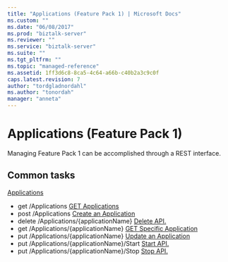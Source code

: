 ```yaml
---
title: "Applications (Feature Pack 1) | Microsoft Docs"
ms.custom: ""
ms.date: "06/08/2017"
ms.prod: "biztalk-server"
ms.reviewer: ""
ms.service: "biztalk-server"
ms.suite: ""
ms.tgt_pltfrm: ""
ms.topic: "managed-reference"
ms.assetid: 1ff3d6c8-8ca5-4c64-a66b-c40b2a3c9c0f
caps.latest.revision: 7
author: "tordgladnordahl"
ms.author: "tonordah"
manager: "anneta"
---
```

# Applications (Feature Pack 1)
Managing Feature Pack 1 can be accomplished through a REST interface.  

Common tasks
---
[Applications](Applications.md)
- get  /Applications [GET Applications](../feature-pack-1/get-applications.md)
- post  /Applications [Create an Application](../feature-pack-1/create-an-application.md)
- delete  /Applications/{applicationName} [Delete API.](../feature-pack-1/delete-api.md)
- get  /Applications/{applicationName} [GET Specific Application](../feature-pack-1/get-specific-application.md)
- put  /Applications/{applicationName} [Update an Application](../feature-pack-1/update-an-application.md)
- put  /Applications/{applicationName}/Start [Start API.](../feature-pack-1/start-api.md)
- put  /Applications/{applicationName}/Stop [Stop API.](../feature-pack-1/stop-api.md)
